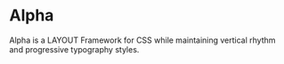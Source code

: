 # Alpha
Alpha is a LAYOUT Framework for CSS while maintaining vertical rhythm and progressive typography styles.
